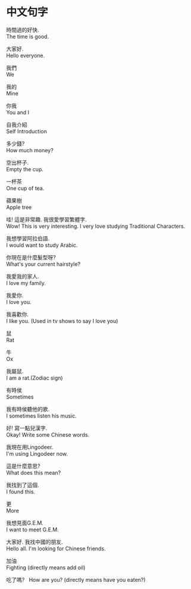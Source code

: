 中文句字
=======

時間過的好快.  
The time is good.

大家好.  
Hello everyone.

我們  
We

我的  
Mine

你我  
You and I

自我介紹  
Self Introduction

多少錢?  
How much money?

空出杯子.  
Empty the cup.

一杯茶  
One cup of tea.

蘋果樹  
Apple tree


哇! 這是非常趣. 我很愛學習繁體字.  
Wow! This is very interesting. I very love studying Traditional Characters.


我想學習阿拉伯語.  
I would want to study Arabic.


你現在是什麼髮型呀?  
What's your current hairstyle?


我愛我的家人.  
I love my family.


我愛你.  
I love you.


我喜歡你.  
I like you. (Used in tv shows to say I love you)


鼠  
Rat


牛  
Ox


我屬鼠.  
I am a rat.(Zodiac sign)


有時侯  
Sometimes


我有時侯聽他的歌.  
I sometimes listen his music.


好! 寫一點兒漢字.  
Okay! Write some Chinese words.


我現在用Lingodeer.  
I'm using Lingodeer now.


這是什麼意思?  
What does this mean?


我找到了這個.  
I found this.


更  
More


我想見面G.E.M.  
I want to meet G.E.M.


大家好. 我找中國的朋友.  
Hello all. I'm looking for Chinese friends.


加油  
Fighting (directly means add oil)


吃了嗎?  
How are you? (directly means have you eaten?)

